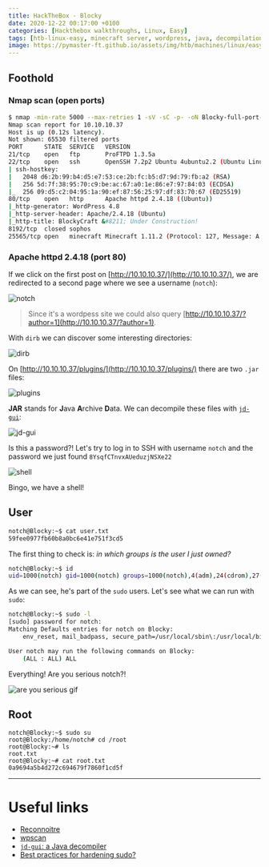 ```yaml
---
title: HackTheBox - Blocky
date: 2020-12-22 00:17:00 +0100
categories: [Hackthebox walkthroughs, Linux, Easy]
tags: [htb-linux-easy, minecraft server, wordpress, java, decompilation, jd-gui, sudo misconfiguration, writeup, oscp-prep]
image: https://pymaster-ft.github.io/assets/img/htb/machines/linux/easy/blocky/Blocky.png 
---
```


## Foothold

### Nmap scan (open ports)

```bash
$ nmap -min-rate 5000 --max-retries 1 -sV -sC -p- -oN Blocky-full-port-scan.txt 10.10.10.37
Nmap scan report for 10.10.10.37
Host is up (0.12s latency).
Not shown: 65530 filtered ports
PORT      STATE  SERVICE   VERSION
21/tcp    open   ftp       ProFTPD 1.3.5a
22/tcp    open   ssh       OpenSSH 7.2p2 Ubuntu 4ubuntu2.2 (Ubuntu Linux; protocol 2.0)
| ssh-hostkey: 
|   2048 d6:2b:99:b4:d5:e7:53:ce:2b:fc:b5:d7:9d:79:fb:a2 (RSA)
|   256 5d:7f:38:95:70:c9:be:ac:67:a0:1e:86:e7:97:84:03 (ECDSA)
|_  256 09:d5:c2:04:95:1a:90:ef:87:56:25:97:df:83:70:67 (ED25519)
80/tcp    open   http      Apache httpd 2.4.18 ((Ubuntu))
|_http-generator: WordPress 4.8
|_http-server-header: Apache/2.4.18 (Ubuntu)
|_http-title: BlockyCraft &#8211; Under Construction!
8192/tcp  closed sophos
25565/tcp open   minecraft Minecraft 1.11.2 (Protocol: 127, Message: A Minecraft Server, Users: 0/20)
```

### Apache httpd 2.4.18  (port 80)

If we click on the first post on [http://10.10.10.37/](http://10.10.10.37/), we are redirected to a second page where we see a username (`notch`):

![notch](https://pymaster-ft.github.io/assets/img/htb/machines/linux/easy/blocky/notch.png)

> Since it's a wordpess site we could also query [http://10.10.10.37/?author=1](http://10.10.10.37/?author=1).

With `dirb` we can discover some interesting directories:  

![dirb](https://pymaster-ft.github.io/assets/img/htb/machines/linux/easy/blocky/dirb.png)

On [http://10.10.10.37/plugins/](http://10.10.10.37/plugins/) there are two `.jar` files:

![plugins](https://pymaster-ft.github.io/assets/img/htb/machines/linux/easy/blocky/plugins.png)

**JAR** stands for **J**ava **A**rchive **D**ata. We can decompile these files with [`jd-gui`](http://java-decompiler.github.io/):

![jd-gui](https://pymaster-ft.github.io/assets/img/htb/machines/linux/easy/blocky/jd-gui.png)

Is this a password?! Let's try to log in to SSH with username `notch` and the password we just found `8YsqfCTnvxAUeduzjNSXe22`

![shell](https://pymaster-ft.github.io/assets/img/htb/machines/linux/easy/blocky/shell.png)

Bingo, we have a shell!

## User

```bash
notch@Blocky:~$ cat user.txt
59fee0977fb60b8a0bc6e41e751f3cd5
```

The first thing to check is: _in which groups is the user I just owned?_ 

```bash
notch@Blocky:~$ id
uid=1000(notch) gid=1000(notch) groups=1000(notch),4(adm),24(cdrom),27(sudo),30(dip),46(plugdev),110(lxd),115(lpadmin),116(sambashare)
```

As we can see, he's part of the `sudo` users. Let's see what we can run with `sudo`:

```bash
notch@Blocky:~$ sudo -l
[sudo] password for notch: 
Matching Defaults entries for notch on Blocky:
    env_reset, mail_badpass, secure_path=/usr/local/sbin\:/usr/local/bin\:/usr/sbin\:/usr/bin\:/sbin\:/bin\:/snap/bin

User notch may run the following commands on Blocky:
    (ALL : ALL) ALL
```

Everything! Are you serious notch?!

![are you serious gif](https://i.gifer.com/2yUm.gif)

## Root

```
notch@Blocky:~$ sudo su
root@Blocky:/home/notch# cd /root
root@Blocky:~# ls
root.txt
root@Blocky:~# cat root.txt
0a9694a5b4d272c694679f7860f1cd5f
```

___

# Useful links

- [Reconnoitre](https://github.com/codingo/Reconnoitre)
- [wpscan](https://github.com/wpscanteam/wpscan)
- [`jd-gui`: a Java decompiler](http://java-decompiler.github.io/)
- [Best practices for hardening sudo?](https://security.stackexchange.com/questions/135352/best-practices-for-hardening-sudo)
